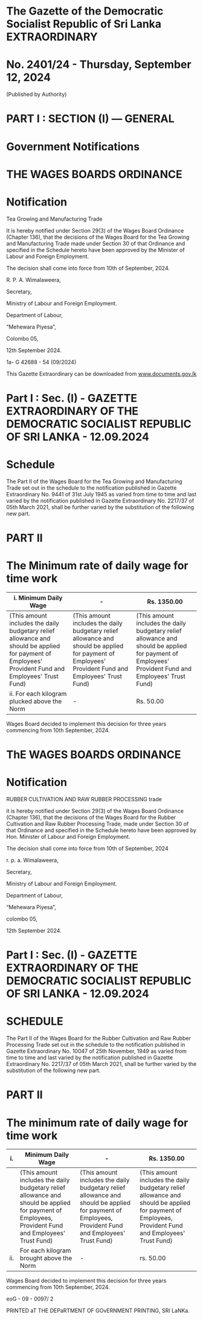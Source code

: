 # The Gazette of the Democratic Socialist Republic of Sri Lanka EXTRAORDINARY

# No. 2401/24 - Thursday, September 12, 2024

(Published by Authority)

# PART I : SECTION (I) — GENERAL

# Government Notifications

# THE WAGES BOARDS ORDINANCE

# Notification

Tea Growing and Manufacturing Trade

It is hereby notified under Section 29(3) of the Wages Board Ordinance (Chapter 136), that the decisions of the Wages Board for the Tea Growing and Manufacturing Trade made under Section 30 of that Ordinance and specified in the Schedule hereto have been approved by the Minister of Labour and Foreign Employment.

The decision shall come into force from 10th of September, 2024.

R. P. A. Wimalaweera,

Secretary,

Ministry of Labour and Foreign Employment.

Department of Labour,

“Mehewara Piyesa”,

Colombo 05,

12th September 2024.

1a- G 42688 - 54 (09/2024)

This Gazette Extraordinary can be downloaded from www.documents.gov.lk
# Part I : Sec. (I) - GAZETTE EXTRAORDINARY OF THE DEMOCRATIC SOCIALIST REPUBLIC OF SRI LANKA - 12.09.2024

# Schedule

The Part II of the Wages Board for the Tea Growing and Manufacturing Trade set out in the schedule to the notification published in Gazette Extraordinary No. 9441 of 31st July 1945 as varied from time to time and last varied by the notification published in Gazette Extraordinary No. 2217/37 of 05th March 2021, shall be further varied by the substitution of the following new part.

# PART II

# The Minimum rate of daily wage for time work

|i. Minimum Daily Wage|-|Rs. 1350.00|
|---|---|---|
|(This amount includes the daily budgetary relief allowance and should be applied for payment of Employees' Provident Fund and Employees' Trust Fund)|(This amount includes the daily budgetary relief allowance and should be applied for payment of Employees' Provident Fund and Employees' Trust Fund)|(This amount includes the daily budgetary relief allowance and should be applied for payment of Employees' Provident Fund and Employees' Trust Fund)|
|ii. For each kilogram plucked above the Norm|-|Rs. 50.00|

Wages Board decided to implement this decision for three years commencing from 10th September, 2024.

# ThE WAGES BOARDS ORDINANCE

# Notification

RUBBER CULTIVATION AND RAW RUBBER PROCESSING trade

it is hereby notified under Section 29(3) of the Wages Board Ordinance (Chapter 136), that the decisions of the Wages Board for the Rubber Cultivation and Raw Rubber Processing Trade, made under Section 30 of that Ordinance and specified in the Schedule hereto have been approved by Hon. Minister of Labour and Foreign Employment.

The decision shall come into force from 10th of September, 2024

r. p. a. Wimalaweera,

Secretary,

Ministry of Labour and Foreign Employment.

Department of Labour,

“Mehewara Piyesa”,

colombo 05,

12th September 2024.
# Part I : Sec. (I) - GAZETTE EXTRAORDINARY OF THE DEMOCRATIC SOCIALIST REPUBLIC OF SRI LANKA - 12.09.2024

# SCHEDULE

The Part II of the Wages Board for the Rubber Cultivation and Raw Rubber Processing Trade set out in the schedule to the notification published in Gazette Extraordinary No. 10047 of 25th November, 1949 as varied from time to time and last varied by the notification published in Gazette Extraordinary No. 2217/37 of 05th March 2021, shall be further varied by the substitution of the following new part.

# PART II

# The minimum rate of daily wage for time work

|i.|Minimum Daily Wage|-|Rs. 1350.00|
|---|---|---|---|
| |(This amount includes the daily budgetary relief allowance and should be applied for payment of Employees, Provident Fund and Employees' Trust Fund)|(This amount includes the daily budgetary relief allowance and should be applied for payment of Employees, Provident Fund and Employees' Trust Fund)|(This amount includes the daily budgetary relief allowance and should be applied for payment of Employees, Provident Fund and Employees' Trust Fund)|
|ii.|For each kilogram brought above the Norm|-|rs. 50.00|

Wages Board decided to implement this decision for three years commencing from 10th September, 2024.

eoG - 09 - 0097/ 2

PRINTED aT THE DEPaRTMENT OF GOvERNMENT PRINTING, SRI LaNKa.